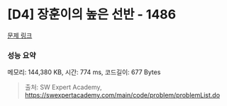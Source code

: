 # [D4] 장훈이의 높은 선반 - 1486 

[문제 링크](https://swexpertacademy.com/main/code/problem/problemDetail.do?contestProbId=AV2b7Yf6ABcBBASw) 

### 성능 요약

메모리: 144,380 KB, 시간: 774 ms, 코드길이: 677 Bytes



> 출처: SW Expert Academy, https://swexpertacademy.com/main/code/problem/problemList.do